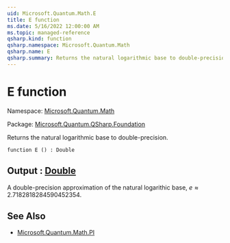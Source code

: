 ```yaml
---
uid: Microsoft.Quantum.Math.E
title: E function
ms.date: 5/16/2022 12:00:00 AM
ms.topic: managed-reference
qsharp.kind: function
qsharp.namespace: Microsoft.Quantum.Math
qsharp.name: E
qsharp.summary: Returns the natural logarithmic base to double-precision.
---
```


# E function

Namespace: [Microsoft.Quantum.Math](xref:Microsoft.Quantum.Math)

Package: [Microsoft.Quantum.QSharp.Foundation](https://nuget.org/packages/Microsoft.Quantum.QSharp.Foundation)


Returns the natural logarithmic base to double-precision.

```qsharp
function E () : Double
```


## Output : [Double](xref:microsoft.quantum.qsharp.valueliterals#double-literals)

A double-precision approximation of the natural logarithic base,$e \approx 2.7182818284590452354$.

## See Also

- [Microsoft.Quantum.Math.PI](xref:Microsoft.Quantum.Math.PI)